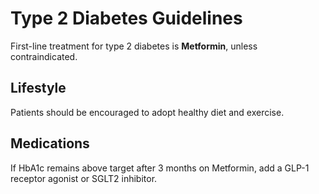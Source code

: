 # Type 2 Diabetes Guidelines
First-line treatment for type 2 diabetes is **Metformin**, unless contraindicated.

## Lifestyle
Patients should be encouraged to adopt healthy diet and exercise.

## Medications
If HbA1c remains above target after 3 months on Metformin, add a GLP-1 receptor agonist or SGLT2 inhibitor.

